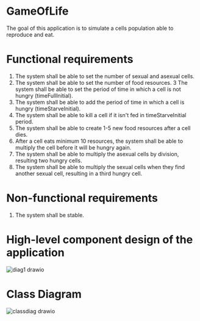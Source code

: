 # GameOfLife
The goal of this application is to simulate a cells population able to reproduce and eat. 

# Functional requirements 
1. The system shall be able to set the number of sexual and asexual cells.
2. The system shall be able to set the number of food resources.
3 The system shall be able to set the period of time in which a cell is not hungry (timeFullInitial).
4. The system shall be able to add the period of time in which a cell is hungry (timeStarveInitial).
5. The system shall be able to kill a cell if it isn't fed in timeStarveInitial period.
6. The system shall be able to create 1-5 new food resources after a cell dies.
7. After a cell eats minimum 10 resources, the system shall be able to multiply the cell before it will be hungry again.
8. The system shall be able to multiply the asexual cells by division, resulting two hungry cells.
9. The system shall be able to multiply the sexual cells when they find another sexual cell, resulting in a third hungry cell.

# Non-functional requirements
1. The system shall be stable.

# High-level component design of the application
 ![diag1 drawio](https://user-images.githubusercontent.com/80709747/208319526-cfd317a5-72f3-429b-a3ca-981c539cca34.png)

# Class Diagram
![classdiag drawio](https://user-images.githubusercontent.com/80709747/208321045-f38f8ba1-f011-445f-9252-e40c637b4e9a.png)
